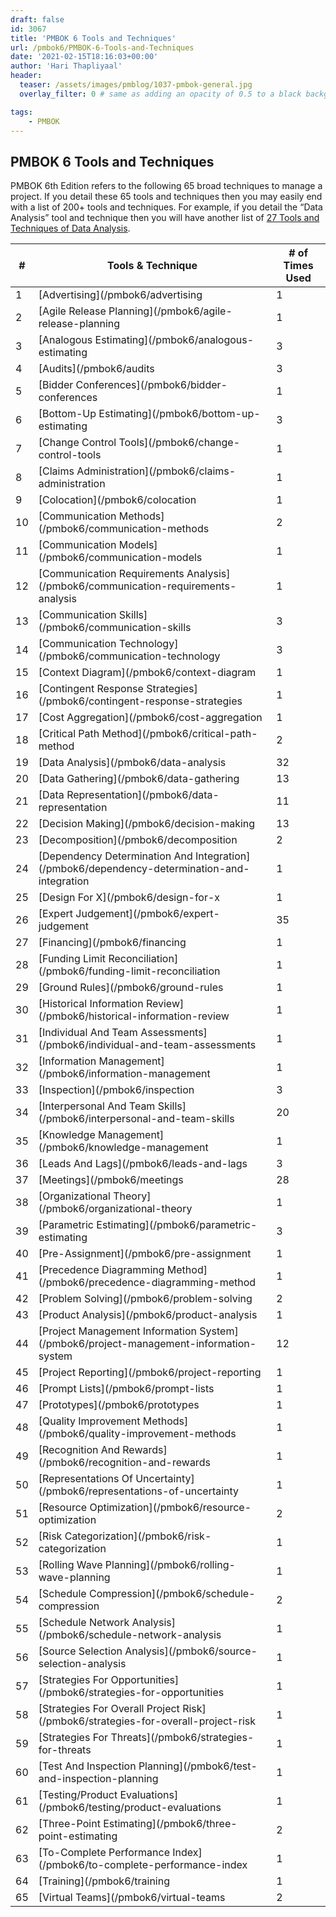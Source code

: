 ```yaml
---
draft: false
id: 3067    
title: 'PMBOK 6 Tools and Techniques'
url: /pmbok6/PMBOK-6-Tools-and-Techniques
date: '2021-02-15T18:16:03+00:00'
author: 'Hari Thapliyaal'
header:
  teaser: /assets/images/pmblog/1037-pmbok-general.jpg
  overlay_filter: 0 # same as adding an opacity of 0.5 to a black background

tags:
    - PMBOK
---
```


## PMBOK 6 Tools and Techniques

PMBOK 6th Edition refers to the following 65 broad techniques to manage a project. If you detail these 65 tools and techniques then you may easily end with a list of 200+ tools and techniques. For example, if you detail the “Data Analysis” tool and technique then you will have another list of [27 Tools and Techniques of Data Analysis](/pmbok6/data-analysis/).

| **\#** | **Tools &amp; Technique** | **\# of Times Used** |
|---|---|---|
| 1 | [Advertising](/pmbok6/advertising | 1|
| 2 | [Agile Release Planning](/pmbok6/agile-release-planning | 1|
| 3 | [Analogous Estimating](/pmbok6/analogous-estimating | 3|
| 4 | [Audits](/pmbok6/audits | 3|
| 5 | [Bidder Conferences](/pmbok6/bidder-conferences | 1|
| 6 | [Bottom-Up Estimating](/pmbok6/bottom-up-estimating | 3|
| 7 | [Change Control Tools](/pmbok6/change-control-tools | 1|
| 8 | [Claims Administration](/pmbok6/claims-administration | 1|
| 9 | [Colocation](/pmbok6/colocation | 1|
| 10 | [Communication Methods](/pmbok6/communication-methods | 2|
| 11 | [Communication Models](/pmbok6/communication-models | 1|
| 12 | [Communication Requirements Analysis](/pmbok6/communication-requirements-analysis | 1|
| 13 | [Communication Skills](/pmbok6/communication-skills | 3|
| 14 | [Communication Technology](/pmbok6/communication-technology | 3|
| 15 | [Context Diagram](/pmbok6/context-diagram | 1|
| 16 | [Contingent Response Strategies](/pmbok6/contingent-response-strategies | 1|
| 17 | [Cost Aggregation](/pmbok6/cost-aggregation | 1|
| 18 | [Critical Path Method](/pmbok6/critical-path-method | 2|
| 19 | [Data Analysis](/pmbok6/data-analysis | 32|
| 20 | [Data Gathering](/pmbok6/data-gathering | 13|
| 21 | [Data Representation](/pmbok6/data-representation | 11|
| 22 | [Decision Making](/pmbok6/decision-making | 13|
| 23 | [Decomposition](/pmbok6/decomposition | 2|
| 24 | [Dependency Determination And Integration](/pmbok6/dependency-determination-and-integration | 1|
| 25 | [Design For X](/pmbok6/design-for-x | 1|
| 26 | [Expert Judgement](/pmbok6/expert-judgement | 35|
| 27 | [Financing](/pmbok6/financing | 1|
| 28 | [Funding Limit Reconciliation](/pmbok6/funding-limit-reconciliation | 1|
| 29 | [Ground Rules](/pmbok6/ground-rules | 1|
| 30 | [Historical Information Review](/pmbok6/historical-information-review | 1|
| 31 | [Individual And Team Assessments](/pmbok6/individual-and-team-assessments | 1|
| 32 | [Information Management](/pmbok6/information-management | 1|
| 33 | [Inspection](/pmbok6/inspection | 3|
| 34 | [Interpersonal And Team Skills](/pmbok6/interpersonal-and-team-skills | 20|
| 35 | [Knowledge Management](/pmbok6/knowledge-management | 1|
| 36 | [Leads And Lags](/pmbok6/leads-and-lags | 3|
| 37 | [Meetings](/pmbok6/meetings | 28|
| 38 | [Organizational Theory](/pmbok6/organizational-theory | 1|
| 39 | [Parametric Estimating](/pmbok6/parametric-estimating | 3|
| 40 | [Pre-Assignment](/pmbok6/pre-assignment | 1|
| 41 | [Precedence Diagramming Method](/pmbok6/precedence-diagramming-method | 1|
| 42 | [Problem Solving](/pmbok6/problem-solving | 2|
| 43 | [Product Analysis](/pmbok6/product-analysis | 1|
| 44 | [Project Management Information System](/pmbok6/project-management-information-system | 12|
| 45 | [Project Reporting](/pmbok6/project-reporting | 1|
| 46 | [Prompt Lists](/pmbok6/prompt-lists | 1|
| 47 | [Prototypes](/pmbok6/prototypes | 1|
| 48 | [Quality Improvement Methods](/pmbok6/quality-improvement-methods | 1|
| 49 | [Recognition And Rewards](/pmbok6/recognition-and-rewards | 1|
| 50 | [Representations Of Uncertainty](/pmbok6/representations-of-uncertainty | 1|
| 51 | [Resource Optimization](/pmbok6/resource-optimization | 2|
| 52 | [Risk Categorization](/pmbok6/risk-categorization | 1|
| 53 | [Rolling Wave Planning](/pmbok6/rolling-wave-planning | 1|
| 54 | [Schedule Compression](/pmbok6/schedule-compression | 2|
| 55 | [Schedule Network Analysis](/pmbok6/schedule-network-analysis | 1|
| 56 | [Source Selection Analysis](/pmbok6/source-selection-analysis | 1|
| 57 | [Strategies For Opportunities](/pmbok6/strategies-for-opportunities | 1|
| 58 | [Strategies For Overall Project Risk](/pmbok6/strategies-for-overall-project-risk | 1|
| 59 | [Strategies For Threats](/pmbok6/strategies-for-threats | 1|
| 60 | [Test And Inspection Planning](/pmbok6/test-and-inspection-planning | 1|
| 61 | [Testing/Product Evaluations](/pmbok6/testing/product-evaluations | 1|
| 62 | [Three-Point Estimating](/pmbok6/three-point-estimating | 2|
| 63 | [To-Complete Performance Index](/pmbok6/to-complete-performance-index | 1|
| 64 | [Training](/pmbok6/training | 1|
| 65 | [Virtual Teams](/pmbok6/virtual-teams | 2|

